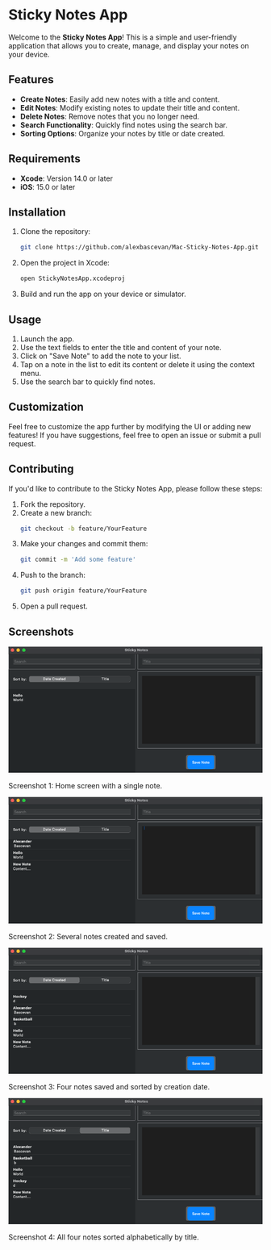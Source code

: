 # Sticky Notes App

Welcome to the **Sticky Notes App**! This is a simple and user-friendly application that allows you to create, manage, and display your notes on your device.

## Features
- **Create Notes**: Easily add new notes with a title and content.
- **Edit Notes**: Modify existing notes to update their title and content.
- **Delete Notes**: Remove notes that you no longer need.
- **Search Functionality**: Quickly find notes using the search bar.
- **Sorting Options**: Organize your notes by title or date created.

## Requirements
- **Xcode**: Version 14.0 or later
- **iOS**: 15.0 or later

## Installation
1. Clone the repository:
   ```bash
   git clone https://github.com/alexbascevan/Mac-Sticky-Notes-App.git
   ```
2. Open the project in Xcode:
   ```bash
   open StickyNotesApp.xcodeproj
   ```
3. Build and run the app on your device or simulator.

## Usage
1. Launch the app.
2. Use the text fields to enter the title and content of your note.
3. Click on "Save Note" to add the note to your list.
4. Tap on a note in the list to edit its content or delete it using the context menu.
5. Use the search bar to quickly find notes.

## Customization
Feel free to customize the app further by modifying the UI or adding new features! If you have suggestions, feel free to open an issue or submit a pull request.

## Contributing
If you'd like to contribute to the Sticky Notes App, please follow these steps:

1. Fork the repository.
2. Create a new branch:
   ```bash
   git checkout -b feature/YourFeature
   ```
3. Make your changes and commit them:
   ```bash
   git commit -m 'Add some feature'
   ```
4. Push to the branch:
   ```bash
   git push origin feature/YourFeature
   ```
5. Open a pull request.

## Screenshots
![Screenshot 1](Resources/1.png)

Screenshot 1: Home screen with a single note.


![Screenshot 2](Resources/2.png)

Screenshot 2: Several notes created and saved.


![Screenshot 3](Resources/3.png)

Screenshot 3: Four notes saved and sorted by creation date.


![Screenshot 4](Resources/4.png)

Screenshot 4: All four notes sorted alphabetically by title.
